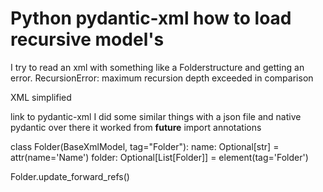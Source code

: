 
# Python pydantic-xml how to load recursive model's

I try to read an xml with something like a Folderstructure and getting an error.
RecursionError: maximum recursion depth exceeded in comparison

XML simplified
<Folder Name="rootfolder">
    <Folder Name="subfolder">
        <Folder Name="subsubfolder"></Folder>
    </Folder>
    <Folder Name="subfolder">
        <Folder Name="subsubfolder"></Folder>
    </Folder>
</Folder>

link to pydantic-xml
I did some similar things with a json file and native pydantic over there it worked
from __future__ import annotations

class Folder(BaseXmlModel, tag="Folder"):
    name: Optional[str] = attr(name='Name')
    folder:  Optional[List[Folder]] = element(tag='Folder')

Folder.update_forward_refs()


        